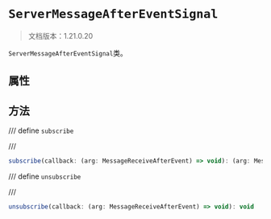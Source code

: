 # `ServerMessageAfterEventSignal`

> 文档版本：1.21.0.20

`ServerMessageAfterEventSignal`类。

## 属性

## 方法

/// define
`subscribe`


///

```js
subscribe(callback: (arg: MessageReceiveAfterEvent) => void): (arg: MessageReceiveAfterEvent) => void
```


/// define
`unsubscribe`


///

```js
unsubscribe(callback: (arg: MessageReceiveAfterEvent) => void): void
```

